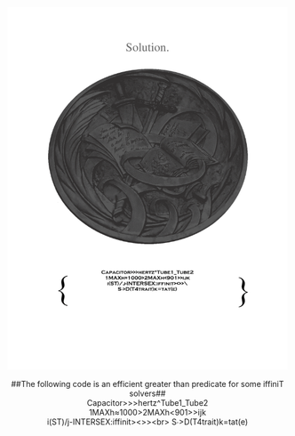 <img src="./Ordinance.png"><center>##The following code is an efficient greater than predicate for some iffiniT solvers##<br>
Capacitor>>>hertz^Tube1_Tube2<br>
1MAXh≈1000>2MAXh<901>>ijk<br>
i(ST)/j-INTERSEX:iffinit><>>\<br>
S∙>D(T4trait)k=tat(e)</center></img>
